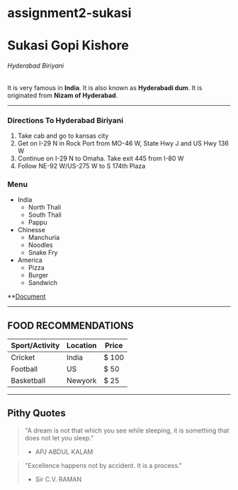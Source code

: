# assignment2-sukasi

# Sukasi Gopi Kishore

###### Hyderabad Biriyani

It is very famous in **India**. It is also known as **Hyderabadi dum**. It is originated from **Nizam of Hyderabad**.

---
### Directions To Hyderabad Biriyani
1. Take cab and go to kansas city
2. Get on I-29 N in Rock Port from MO-46 W, State Hwy J and US Hwy 136 W
3. Continue on I-29 N to Omaha. Take exit 445 from I-80 W
4. Follow NE-92 W/US-275 W to S 174th Plaza


### Menu
* India
    - North Thali
    - South Thali
    - Pappu
* Chinesse
    - Manchuria
    - Noodles
    - Snake Fry
* America
    - Pizza
    - Burger
    - Sandwich

**[Document](ABOUTME.md)

---
## FOOD RECOMMENDATIONS
Sport/Activity  | Location  |  Price 
---             | ---       | ---
Cricket         | India     | $ 100
Football        | US        | $ 50
Basketball      | Newyork   | $ 25

---

## Pithy Quotes
> "A dream is not that which you see while sleeping, it is something that does not let you sleep."
> - APJ ABDUL KALAM

> "Excellence happens not by accident. It is a process."
> - Sir C.V. RAMAN
